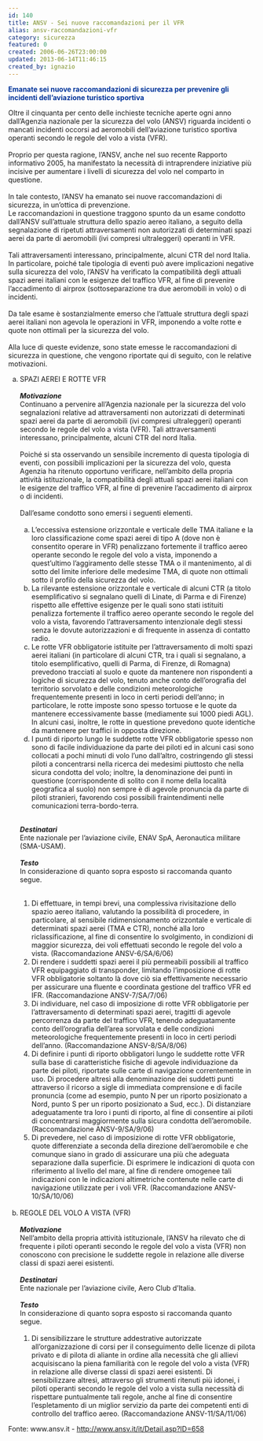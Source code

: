 ```yaml
---
id: 140
title: ANSV - Sei nuove raccomandazioni per il VFR
alias: ansv-raccomandazioni-vfr
category: sicurezza
featured: 0
created: 2006-06-26T23:00:00
updated: 2013-06-14T11:46:15
created_by: ignazio
---
```

<p style="color: #039; font-size: 14px; font-weight: bolder;">
 Emanate sei nuove raccomandazioni di sicurezza per prevenire gli incidenti dell’aviazione turistico sportiva
</p>
<p>
 Oltre il cinquanta per cento delle inchieste tecniche aperte ogni anno dall’Agenzia nazionale per la sicurezza del volo (ANSV) riguarda incidenti o mancati incidenti occorsi ad aeromobili dell’aviazione turistico sportiva operanti secondo le regole del volo a vista (VFR).
 <br/>
 <br/>
 Proprio per questa ragione, l’ANSV, anche nel suo recente Rapporto informativo 2005, ha manifestato la necessità di intraprendere iniziative più incisive per aumentare i livelli di sicurezza del volo nel comparto in questione.
 <br/>
 <br/>
 In tale contesto, l’ANSV ha emanato sei nuove raccomandazioni di sicurezza, in un’ottica di prevenzione.
 <br/>
 Le raccomandazioni in questione traggono spunto da un esame condotto dall’ANSV sull’attuale struttura dello spazio aereo italiano, a seguito della segnalazione di ripetuti attraversamenti non autorizzati di determinati spazi aerei da parte di aeromobili (ivi compresi ultraleggeri) operanti in VFR.
 <br/>
 <br/>
 Tali attraversamenti interessano, principalmente, alcuni CTR del nord Italia. In particolare, poiché tale tipologia di eventi può avere implicazioni negative sulla sicurezza del volo, l’ANSV ha verificato la compatibilità degli attuali spazi aerei italiani con le esigenze del traffico VFR, al fine di prevenire l’accadimento di airprox (sottoseparazione tra due aeromobili in volo) o di incidenti.
 <br/>
 <br/>
 Da tale esame è sostanzialmente emerso che l’attuale struttura degli spazi aerei italiani non agevola le operazioni in VFR, imponendo a volte rotte e quote non ottimali per la sicurezza del volo.
 <br/>
 <br/>
 Alla luce di queste evidenze, sono state emesse le raccomandazioni di sicurezza in questione, che vengono riportate qui di seguito, con le relative motivazioni.
</p>
<ol type="a">
 <li>
  <span class="contentpane">
   <span class="contentheading">
    SPAZI AEREI E ROTTE VFR
   </span>
   <br/>
  </span>
  <br/>
  <em>
   <strong>
    Motivazione
   </strong>
  </em>
  <br/>
  Continuano a pervenire all’Agenzia nazionale per la sicurezza del volo segnalazioni relative ad attraversamenti non autorizzati di determinati spazi aerei da parte di aeromobili (ivi compresi ultraleggeri) operanti secondo le regole del volo a vista (VFR). Tali attraversamenti interessano, principalmente, alcuni CTR del nord Italia.
  <br/>
  <br/>
  Poiché si sta osservando un sensibile incremento di questa tipologia di eventi, con possibili implicazioni per la sicurezza del volo, questa Agenzia ha ritenuto opportuno verificare, nell’ambito della propria attività istituzionale, la compatibilità degli attuali spazi aerei italiani con le esigenze del traffico VFR, al fine di prevenire l’accadimento di airprox o di incidenti.
  <br/>
  <br/>
  Dall’esame condotto sono emersi i seguenti elementi.
  <br/>
  <br/>
  <ol type="a">
   <li>
    L’eccessiva estensione orizzontale e verticale delle TMA italiane e la loro classificazione come spazi aerei di tipo A (dove non è consentito operare in VFR) penalizzano fortemente il traffico aereo operante secondo le regole del volo a vista, imponendo a quest’ultimo l’aggiramento delle stesse TMA o il mantenimento, al di sotto del limite inferiore delle medesime TMA, di quote non ottimali sotto il profilo della sicurezza del volo.
   </li>
   <li>
    La rilevante estensione orizzontale e verticale di alcuni CTR (a titolo esemplificativo si segnalano quelli di Linate, di Parma e di Firenze) rispetto alle effettive esigenze per le quali sono stati istituiti penalizza fortemente il traffico aereo operante secondo le regole del volo a vista, favorendo l’attraversamento intenzionale degli stessi senza le dovute autorizzazioni e di frequente in assenza di contatto radio.
   </li>
   <li>
    Le rotte VFR obbligatorie istituite per l’attraversamento di molti spazi aerei italiani (in particolare di alcuni CTR, tra i quali si segnalano, a titolo esemplificativo, quelli di Parma, di Firenze, di Romagna) prevedono tracciati al suolo e quote da mantenere non rispondenti a logiche di sicurezza del volo, tenuto anche conto dell’orografia del territorio sorvolato e delle condizioni meteorologiche frequentemente presenti in loco in certi periodi dell’anno; in particolare, le rotte imposte sono spesso tortuose e le quote da mantenere eccessivamente basse (mediamente sui 1000 piedi AGL). In alcuni casi, inoltre, le rotte in questione prevedono quote identiche da mantenere per traffici in opposta direzione.
   </li>
   <li>
    I punti di riporto lungo le suddette rotte VFR obbligatorie spesso non sono di facile individuazione da parte dei piloti ed in alcuni casi sono collocati a pochi minuti di volo l’uno dall’altro, costringendo gli stessi piloti a concentrarsi nella ricerca dei medesimi piuttosto che nella sicura condotta del volo; inoltre, la denominazione dei punti in questione (corrispondente di solito con il nome della località geografica al suolo) non sempre è di agevole pronuncia da parte di piloti stranieri, favorendo così possibili fraintendimenti nelle comunicazioni terra-bordo-terra.
   </li>
  </ol>
  <p>
   <br/>
   <em>
    <strong>
     Destinatari
    </strong>
   </em>
   <br/>
   Ente nazionale per l’aviazione civile, ENAV SpA, Aeronautica militare (SMA-USAM).
   <br/>
   <br/>
   <strong>
    <em>
     Testo
    </em>
   </strong>
   <br/>
   In considerazione di quanto sopra esposto si raccomanda quanto segue.
   <br/>
   <br/>
  </p>
  <ol>
   <li>
    Di effettuare, in tempi brevi, una complessiva rivisitazione dello spazio aereo italiano, valutando la possibilità di procedere, in particolare, al sensibile ridimensionamento orizzontale e verticale di determinati spazi aerei (TMA e CTR), nonché alla loro riclassificazione, al fine di consentire lo svolgimento, in condizioni di maggior sicurezza, dei voli effettuati secondo le regole del volo a vista. (Raccomandazione ANSV-6/SA/6/06)
   </li>
   <li>
    Di rendere i suddetti spazi aerei il più permeabili possibili al traffico VFR equipaggiato di transponder, limitando l’imposizione di rotte VFR obbligatorie soltanto là dove ciò sia effettivamente necessario per assicurare una fluente e coordinata gestione del traffico VFR ed IFR. (Raccomandazione ANSV-7/SA/7/06)
   </li>
   <li>
    Di individuare, nel caso di imposizione di rotte VFR obbligatorie per l’attraversamento di determinati spazi aerei, tragitti di agevole percorrenza da parte del traffico VFR, tenendo adeguatamente conto dell’orografia dell’area sorvolata e delle condizioni meteorologiche frequentemente presenti in loco in certi periodi dell’anno. (Raccomandazione ANSV-8/SA/8/06)
   </li>
   <li>
    Di definire i punti di riporto obbligatori lungo le suddette rotte VFR sulla base di caratteristiche fisiche di agevole individuazione da parte dei piloti, riportate sulle carte di navigazione correntemente in uso. Di procedere altresì alla denominazione dei suddetti punti attraverso il ricorso a sigle di immediata comprensione e di facile pronuncia (come ad esempio, punto N per un riporto posizionato a Nord, punto S per un riporto posizionato a Sud, ecc.). Di distanziare adeguatamente tra loro i punti di riporto, al fine di consentire ai piloti di concentrarsi maggiormente sulla sicura condotta dell’aeromobile. (Raccomandazione ANSV-9/SA/9/06)
   </li>
   <li>
    Di prevedere, nel caso di imposizione di rotte VFR obbligatorie, quote differenziate a seconda della direzione dell’aeromobile e che comunque siano in grado di assicurare una più che adeguata separazione dalla superficie. Di esprimere le indicazioni di quota con riferimento al livello del mare, al fine di rendere omogenee tali indicazioni con le indicazioni altimetriche contenute nelle carte di navigazione utilizzate per i voli VFR. (Raccomandazione ANSV-10/SA/10/06)
    <br/>
    <br/>
   </li>
  </ol>
 </li>
 <li>
  <span class="contentheading">
   REGOLE DEL VOLO A VISTA (VFR)
  </span>
  <br/>
  <br/>
  <strong>
   <em>
    Motivazione
   </em>
  </strong>
  <br/>
  Nell’ambito della propria attività istituzionale, l’ANSV ha rilevato che di frequente i piloti operanti secondo le regole del volo a vista (VFR) non conoscono con precisione le suddette regole in relazione alle diverse classi di spazi aerei esistenti.
  <br/>
  <br/>
  <strong>
   <em>
    Destinatari
   </em>
  </strong>
  <br/>
  Ente nazionale per l’aviazione civile, Aero Club d’Italia.
  <br/>
  <br/>
  <strong>
   <em>
    Testo
   </em>
  </strong>
  <br/>
  In considerazione di quanto sopra esposto si raccomanda quanto segue.
  <br/>
  <br/>
  <ol>
   <li>
    Di sensibilizzare le strutture addestrative autorizzate all’organizzazione di corsi per il conseguimento delle licenze di pilota privato e di pilota di aliante in ordine alla necessità che gli allievi acquisiscano la piena familiarità con le regole del volo a vista (VFR) in relazione alle diverse classi di spazi aerei esistenti. Di sensibilizzare altresì, attraverso gli strumenti ritenuti più idonei, i piloti operanti secondo le regole del volo a vista sulla necessità di rispettare puntualmente tali regole, anche al fine di consentire l’espletamento di un miglior servizio da parte dei competenti enti di controllo del traffico aereo. (Raccomandazione ANSV-11/SA/11/06)
   </li>
  </ol>
 </li>
</ol>
<p>
 Fonte: www.ansv.it -
 <a href="http://www.ansv.it/it/Detail.asp?ID=658">
  http://www.ansv.it/it/Detail.asp?ID=658
 </a>
</p>
